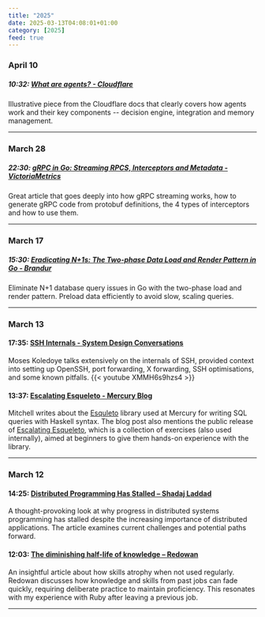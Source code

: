 ```yaml
---
title: "2025"
date: 2025-03-13T04:08:01+01:00
category: [2025]
feed: true
---
```


### April 10
##### 10:32: [What are agents? - Cloudflare][7]
Illustrative piece from the Cloudflare docs that clearly covers how agents work and their key components -- decision engine, integration and memory management.

[7]: https://developers.cloudflare.com/agents/concepts/what-are-agents/

---

### March 28

##### 22:30: [gRPC in Go: Streaming RPCS, Interceptors and Metadata - VictoriaMetrics][6]
Great article that goes deeply into how gRPC streaming works, how to generate gRPC code from protobuf definitions, the 4 types of interceptors and how to use them.

[6]: https://victoriametrics.com/blog/go-grpc-basic-streaming-interceptor/

---

### March 17

##### 15:30: [Eradicating N+1s: The Two-phase Data Load and Render Pattern in Go - Brandur][5]
Eliminate N+1 database query issues in Go with the two-phase load and render pattern. Preload data efficiently to avoid slow, scaling queries.

[5]: https://brandur.org/two-phase-render

---

### March 13

#### 17:35: [SSH Internals - System Design Conversations][4]
Moses Koledoye talks extensively on the internals of SSH, provided context into setting up OpenSSH, port forwarding, X forwarding, SSH optimisations, and some known pitfalls.
{{< youtube XMMH6s9hzs4 >}}

[4]: https://www.youtube.com/watch?v=XMMH6s9hzs4

#### 13:37: [Escalating Esqueleto - Mercury Blog][3]
Mitchell writes about the [Esquleto](https://hackage.haskell.org/package/esqueleto) library used at Mercury for writing SQL queries with Haskell syntax. The blog post also mentions the public release of [Escalating Esqueleto](https://github.com/mercurytechnologies/escalating-esqueleto), which is a collection of exercises (also used internally), aimed at beginners to give them hands-on experience with the library.

[3]: https://mercury.com/blog/escalating-esqueleto

---

### March 12

#### 14:25: [Distributed Programming Has Stalled – Shadaj Laddad][2]
A thought-provoking look at why progress in distributed systems programming has stalled despite the increasing importance of distributed applications. The article examines current challenges and potential paths forward.

[2]: https://www.shadaj.me/writing/distributed-programming-stalled/

#### 12:03: [The diminishing half-life of knowledge – Redowan][1]
An insightful article about how skills atrophy when not used regularly. Redowan discusses how knowledge and skills from past jobs can fade quickly, requiring deliberate practice to maintain proficiency. This resonates with my experience with Ruby after leaving a previous job.

[1]: https://rednafi.com/zephyr/diminishing_half_life_of_knowledge/



---

